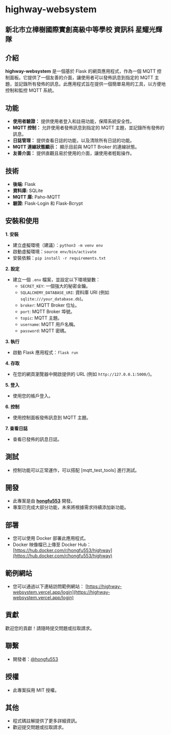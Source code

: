 # highway-websystem

## 新北市立樟樹國際實創高級中等學校 資訊科 星耀光輝隊

## 介紹

**highway-websystem** 是一個基於 Flask 的網頁應用程式，作為一個 MQTT 控制面板。它提供了一個友善的介面，讓使用者可以發佈訊息到指定的 MQTT 主題，並記錄所有發佈的訊息。此應用程式旨在提供一個簡單易用的工具，以方便地控制和監控 MQTT 系統。

## 功能

* **使用者驗證：** 提供使用者登入和註冊功能，保障系統安全性。
* **MQTT 控制：** 允許使用者發佈訊息到指定的 MQTT 主題，並記錄所有發佈的訊息。
* **日誌管理：** 提供查看日誌的功能，以及清除所有日誌的功能。
* **MQTT 連線狀態顯示：** 顯示目前與 MQTT Broker 的連線狀態。
* **友善介面：** 提供直觀且易於使用的介面，讓使用者輕鬆操作。

## 技術

* **後端:** Flask
* **資料庫:** SQLite
* **MQTT 庫:** Paho-MQTT
* **驗證:** Flask-Login 和 Flask-Bcrypt

## 安裝和使用

**1. 安裝**

* 建立虛擬環境（建議）：`python3 -m venv env`
* 啟動虛擬環境：`source env/bin/activate`
* 安裝依賴：`pip install -r requirements.txt`

**2. 設定**

* 建立一個 `.env` 檔案，並設定以下環境變數：
    * `SECRET_KEY`: 一個強大的秘密金鑰。
    * `SQLALCHEMY_DATABASE_URI`: 資料庫 URI (例如 `sqlite:///your_database.db`)。
    * `broker`: MQTT Broker 位址。
    * `port`: MQTT Broker 埠號。
    * `topic`: MQTT 主題。
    * `username`: MQTT 用戶名稱。
    * `password`: MQTT 密碼。

**3. 執行**

* 啟動 Flask 應用程式：`flask run`

**4. 存取**

* 在您的網頁瀏覽器中開啟提供的 URL (例如 `http://127.0.0.1:5000/`)。

**5. 登入**

* 使用您的帳戶登入。

**6. 控制**

* 使用控制面板發佈訊息到 MQTT 主題。

**7. 查看日誌**

* 查看已發佈的訊息日誌。

## 測試

* 控制功能可以正常運作，可以搭配 [mqtt_test_tools] 進行測試。

## 開發

* 此專案是由 **[hongfu553](https://github.com/hongfu553)** 開發。
* 專案已完成大部分功能，未來將根據需求持續添加新功能。

## 部署

* 您可以使用 Docker 部署此應用程式。
* Docker 映像檔已上傳至 Docker Hub： [https://hub.docker.com/r/hongfu553/highway](https://hub.docker.com/r/hongfu553/highway)

## 範例網站

* 您可以通過以下連結訪問範例網站： [https://highway-websystem.vercel.app/login](https://highway-websystem.vercel.app/login)

## 貢獻

歡迎您的貢獻！請隨時提交問題或拉取請求。

## 聯繫

* 開發者：[@hongfu553](https://github.com/hongfu553)

## 授權

* 此專案採用 MIT 授權。

## 其他

* 程式碼註解提供了更多詳細資訊。
* 歡迎提交問題或拉取請求。

